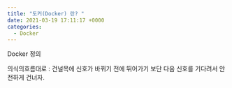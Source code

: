 ```yaml
---
title: "도커(Docker) 란? "
date: 2021-03-19 17:11:17 +0000
categories:
  - Docker
---
```

Docker 정의

의식의흐름대로 : 건널목에 신호가 바뀌기 전에 뛰어가기 보단 다음 신호를 기다려서 안전하게 건너자.


